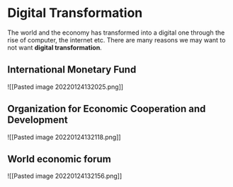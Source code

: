 # Digital Transformation
The world and the economy has transformed into a digital one through the rise of computer, the internet etc. There are many reasons we may want to not want **digital transformation**.

## International Monetary Fund
![[Pasted image 20220124132025.png]]

## Organization for Economic Cooperation and Development
![[Pasted image 20220124132118.png]]

## World economic forum
![[Pasted image 20220124132156.png]]
